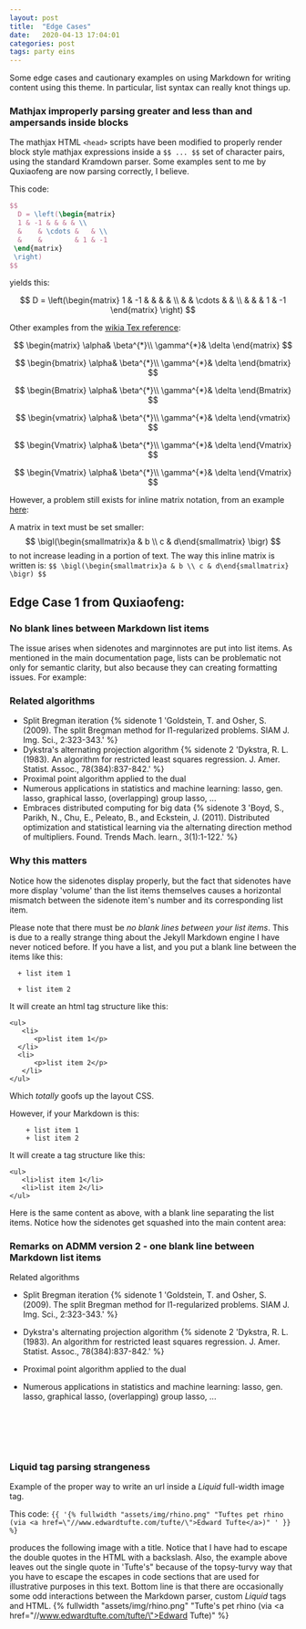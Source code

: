 ```yaml
---
layout: post
title:  "Edge Cases"
date:   2020-04-13 17:04:01
categories: post
tags: party eins
---
```

Some edge cases and cautionary examples on using Markdown for writing content using this theme. In particular, list syntax can really knot things up.
<!--more-->

### Mathjax improperly parsing greater and less than and ampersands inside blocks

The mathjax HTML ```<head>``` scripts have been modified to properly render block style mathjax expressions inside a ```$$ ... $$``` set of character pairs,
using the standard Kramdown parser. Some examples sent to me by Quxiaofeng are now parsing correctly, I believe.

This code:

```latex
$$
  D = \left(\begin{matrix}
  1 & -1 & & & & \\
  &    & \cdots &   & \\
  &    &        & 1 & -1
 \end{matrix}
 \right)
$$
```
yields this:

$$
D = \left(\begin{matrix}
  1 & -1 & & & & \\
  &    & \cdots &   & \\
  &    &        & 1 & -1
\end{matrix}
\right)
$$

Other examples from the [wikia Tex reference](http://latex.wikia.com/wiki/Matrix_environments):

$$
\begin{matrix}
\alpha& \beta^{*}\\
\gamma^{*}& \delta
\end{matrix}
$$


$$
\begin{bmatrix}
\alpha& \beta^{*}\\
\gamma^{*}& \delta
\end{bmatrix}
$$

$$
\begin{Bmatrix}
\alpha& \beta^{*}\\
\gamma^{*}& \delta
\end{Bmatrix}
$$

$$
\begin{vmatrix}
\alpha& \beta^{*}\\
\gamma^{*}& \delta
\end{vmatrix}
$$

$$
\begin{Vmatrix}
\alpha& \beta^{*}\\
\gamma^{*}& \delta
\end{Vmatrix}
$$

$$
\begin{Vmatrix}
\alpha& \beta^{*}\\
\gamma^{*}& \delta
\end{Vmatrix}
$$

However, a problem still exists for inline matrix notation, from an example [here](https://en.wikibooks.org/wiki/LaTeX/Mathematics#Matrices_in_running_text):

A matrix in text must be set smaller: $$ \bigl(\begin{smallmatrix}a & b \\ c & d\end{smallmatrix} \bigr) $$ to not increase leading in a portion of text. The way this inline matrix is written is: ```$$ \bigl(\begin{smallmatrix}a & b \\ c & d\end{smallmatrix} \bigr) $$```

## Edge Case 1 from Quxiaofeng:

### No blank lines between Markdown list items

The issue arises when sidenotes and marginnotes are put into list items.  As mentioned in the main documentation page, lists can be problematic not only for semantic clarity, but also because they can creating formatting issues. For example:

### Related algorithms

+ Split Bregman iteration {% sidenote 1 'Goldstein, T. and Osher, S. (2009). The split Bregman method for l1-regularized problems. SIAM J. Img. Sci., 2:323-343.' %}
+ Dykstra's alternating projection algorithm {% sidenote 2 'Dykstra, R. L. (1983). An algorithm for restricted least squares regression. J. Amer. Statist. Assoc., 78(384):837-842.' %}
+ Proximal point algorithm applied to the dual
+ Numerous applications in statistics and machine learning: lasso, gen. lasso, graphical lasso, (overlapping) group lasso, ...
+ Embraces distributed computing for big data {% sidenote 3 'Boyd, S., Parikh, N., Chu, E., Peleato, B., and Eckstein, J. (2011). Distributed optimization and statistical learning via the alternating direction method of multipliers. Found. Trends Mach. learn., 3(1):1-122.' %}

### Why this matters

Notice how the sidenotes display properly, but the fact that sidenotes have more display 'volume' than the list items themselves causes a horizontal mismatch between the sidenote item's number and its corresponding list item.

Please note that there must be *no blank lines between your list items*. This is due to a really strange thing about the Jekyll Markdown engine I have never noticed before. If you have a list, and you put a blank line between the items like this:

```
  + list item 1

  + list item 2
```

It will create an html tag structure like this:

```
<ul>
   <li>
      <p>list item 1</p>
  </li>
  <li>
      <p>list item 2</p>
   </li>
</ul>
```
Which *totally* goofs up the layout CSS.

However, if your Markdown is this:

```
    + list item 1
    + list item 2
```

It will create a tag structure like this:

```
<ul>
   <li>list item 1</li>
   <li>list item 2</li>
</ul>
```

Here is the same content as above, with a blank line separating the list items. Notice how the sidenotes get squashed into the main content area:


### Remarks on ADMM version 2 - **one blank line** between Markdown list items

Related algorithms

+ Split Bregman iteration {% sidenote 1 'Goldstein, T. and Osher, S. (2009). The split Bregman method for l1-regularized problems. SIAM J. Img. Sci., 2:323-343.' %}

+ Dykstra's alternating projection algorithm {% sidenote 2 'Dykstra, R. L. (1983). An algorithm for restricted least squares regression. J. Amer. Statist. Assoc., 78(384):837-842.' %}

+ Proximal point algorithm applied to the dual

+ Numerous applications in statistics and machine learning: lasso, gen. lasso, graphical lasso, (overlapping) group lasso, ...
<br>
<br>
<br>
<br>

### Liquid tag parsing strangeness

Example of the proper way to write an url inside a *Liquid* full-width image tag.

This code: ```{{ '{% fullwidth "assets/img/rhino.png" "Tuftes pet rhino (via <a href=\"//www.edwardtufte.com/tufte/\">Edward Tufte</a>)" ' }} %}```

produces the following image with a title. Notice that I have had to escape the double quotes in the HTML with a backslash. Also, the example above leaves out the single quote in 'Tufte's" because of the topsy-turvy way that you have to escape the escapes in code sections that are used for illustrative purposes in this text. Bottom line is that there are occasionally some odd interactions between the Markdown parser, custom *Liquid* tags and HTML.
{% fullwidth "assets/img/rhino.png" "Tufte's pet rhino (via <a href=\"//www.edwardtufte.com/tufte/\">Edward Tufte</a>)" %}
